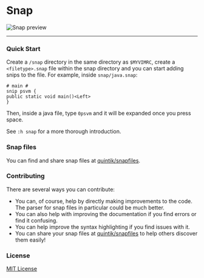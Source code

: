 
<h4 align=center>
    <h1>Snap</h1>
    <img src="https://i.imgur.com/f6f4pxV.gif" alt="Snap preview"/>
</h4>

---

### Quick Start

Create a `/snap` directory in the same directory as `$MYVIMRC`, create a
`<filetype>.snap` file within the snap directory and you can start adding snips
to the file. For example, inside `snap/java.snap`:

```
# main #
snip psvm {
public static void main()<Left>
}
```

Then, inside a java file, type `0psvm` and it will be expanded once you press
space.

See `:h snap` for a more thorough introduction.

### Snap files

You can find and share snap files at
[quintik/snapfiles](https://github.com/quintik/snapfiles).

### Contributing

There are several ways you can contribute:
- You can, of course, help by directly making improvements to the code. The
  parser for snap files in particular could be much better.
- You can also help with improving the documentation if you find errors or
  find it confusing.
- You can help improve the syntax highlighting if you find issues with it.
- You can share your snap files at
  [quintik/snapfiles](https://github.com/quintik/snapfiles) to help others
  discover them easily!

### License

[MIT License](https://github.com/quintik/snap.vim/blob/master/LICENSE)

